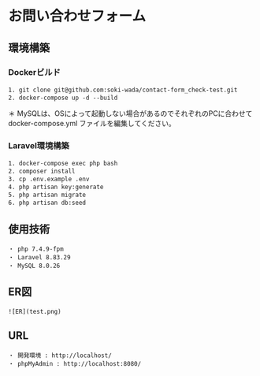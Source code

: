 # お問い合わせフォーム

## 環境構築
### Dockerビルド
    1. git clone git@github.com:soki-wada/contact-form_check-test.git
    2. docker-compose up -d --build

  ＊ MySQLは、OSによって起動しない場合があるのでそれぞれのPCに合わせて docker-compose.yml ファイルを編集してください。

### Laravel環境構築
    1. docker-compose exec php bash
    2. composer install
    3. cp .env.example .env
    4. php artisan key:generate
    5. php artisan migrate
    6. php artisan db:seed

## 使用技術
    ・ php 7.4.9-fpm
    ・ Laravel 8.83.29
    ・ MySQL 8.0.26

## ER図

    ![ER](test.png)

## URL
    ・ 開発環境 : http://localhost/
    ・ phpMyAdmin : http://localhost:8080/
